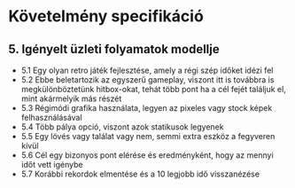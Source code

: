 Követelmény specifikáció
========================













## 5. Igényelt üzleti folyamatok modellje

+ 5.1 Egy olyan retro játék fejlesztése, amely a régi szép időket idézi fel
+ 5.2 Ebbe beletartozik az egyszerű gameplay, viszont itt is továbbra is megkülönböztetünk hitbox-okat, tehát több pont ha a cél fejét találjuk el, mint akármelyik más részét
+ 5.3 Régimódi grafika használata, legyen az pixeles vagy stock képek felhasználásával
+ 5.4 Több pálya opció, viszont azok statikusok legyenek
+ 5.5 Egy lövés vagy találat vagy nem, semmi extra eszköz a fegyveren kívül
+ 5.6 Cél egy bizonyos pont elérése és eredményként, hogy az mennyi időt vett igénybe
+ 5.7 Korábbi rekordok elmentése és a 10 legjobb idő visszanézése 
